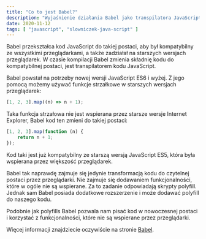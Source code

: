 ```yaml
---
title: "Co to jest Babel?"
description: "Wyjaśnienie działania Babel jako transpilatora JavaScript i jego roli we wspieraniu starszych przeglądarek."
date: 2020-11-12
tags: [ "javascript", "slowniczek-java-script" ]
---
```


Babel przekształca kod JavaScript do takiej postaci, aby był kompatybilny ze wszystkimi przeglądarkami, a także
zadziałał na starszych wersjach przeglądarek. W czasie kompilacji Babel zmienia składnię kodu do kompatybilnej postaci,
jest transpilatorem kodu JavaScript.

Babel powstał na potrzeby nowej wersji JavaScript ES6 i wyżej. Z jego pomocą możemy używać funkcje strzałkowe w
starszych wersjach przeglądarek:

```javascript
[1, 2, 3].map((n) => n + 1);
```

Taka funkcja strzałowa nie jest wspierana przez starsze wersje Internet Explorer, Babel kod ten zmieni do takiej
postaci:

```javascript
[1, 2, 3].map(function (n) {
    return n + 1;
});
```

Kod taki jest już kompatybilny ze starszą wersją JavaScript ES5, która była wspierana przez większość przeglądarek.

Babel tak naprawdę zajmuje się jedynie transformacją kodu do czytelnej postaci przez przeglądarki. Nie zajmuje się
dodawaniem funkcjonalności, które w ogóle nie są wspierane. Za to zadanie odpowiadają skrypty polyfill. Jednak sam Babel
posiada dodatkowe rozszerzenie i może dodawać polyfill do naszego kodu.

Podobnie jak polyfills Babel pozwala nam pisać kod w nowoczesnej postaci i korzystać z funkcjonalności, które nie są
wspierane przez przeglądarki.

Więcej informacji znajdziecie oczywiście na stronie [Babel](https://babeljs.io/).